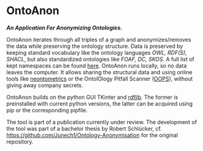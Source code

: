 # OntoAnon
***An Application For Anonymizing Ontologies.***

OntoAnon iterates through all triples of a graph and anonymizes/removes the data while preserving the ontology structure. Data is preserved by keeping standard vocabulary like the ontology languages *OWL, RDF(S), SHACL*, but also standardized ontologies like *FOAF, DC, SKOS*. A full list of kept namespaces can be found [here](https://rdflib.readthedocs.io/en/stable/apidocs/rdflib.namespace.html#namespace-utilities). OntoAnon runs locally, so no data leaves the computer. It allows sharing the structural data and using online tools like [neontometrics](http://neontometrics.com) or the OntolOlogy Pitfall Scanner ([OOPS](https://oops.linkeddata.es/)), without giving away company secrets.

OntoAnon builds on the python GUI TKinter and [rdflib](https://rdflib.readthedocs.io/en/stable/index.html). The former is preinstalled with current python versions, the latter can be acquired using pip or the corresponding pipfile.

The tool is part of a publication currently under review. The development of the tool was part of a bachelor thesis by Robert Schlücker, cf. https://github.com/Junech1/Ontology-Anonymisation for the original repository.